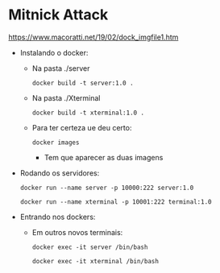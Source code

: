 # Mitnick Attack

https://www.macoratti.net/19/02/dock_imgfile1.htm

* Instalando o docker:
    - Na pasta ./server

        `docker build -t server:1.0 .`

    - Na pasta ./Xterminal

        `docker build -t xterminal:1.0 .`

    - Para ter certeza ue deu certo:

        `docker images`
        - Tem que aparecer as duas imagens

* Rodando os servidores:

    `docker run --name server -p 10000:222 server:1.0`

    `docker run --name xterminal -p 10001:222 terminal:1.0`

* Entrando nos dockers:
    - Em outros novos terminais:
    
        `docker exec -it server /bin/bash`

        `docker exec -it xterminal /bin/bash`
    